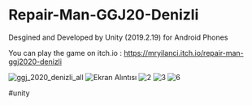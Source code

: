#   Repair-Man-GGJ20-Denizli

Desgined and Developed by Unity (2019.2.19) for Android Phones

You can play the game on itch.io :
https://mryilanci.itch.io/repair-man-ggj2020-denizli

![ggj_2020_denizli_all](https://user-images.githubusercontent.com/41707639/136242848-76b4417e-ed91-4a34-ad5a-15d0003979d0.png)
![Ekran Alıntısı](https://user-images.githubusercontent.com/41707639/136243221-03a9d785-c507-41cc-b870-1a124ebe5796.PNG)
![2](https://user-images.githubusercontent.com/41707639/136243518-a03877e8-79a8-4835-8699-e7b6d558fb36.PNG)
![3](https://user-images.githubusercontent.com/41707639/136243520-52aeae75-bfd7-4fe3-9c5c-f24cdef50aaf.PNG)
![6](https://user-images.githubusercontent.com/41707639/136243514-7582ffb9-d6ba-4f72-a340-6c2427b9f6e9.PNG)

#unity
